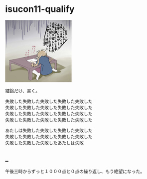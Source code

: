 # isucon11-qualify

<img src="./images/shippai.jpg" height="200px" />

結論だけ、書く。  

失敗した失敗した失敗した失敗した失敗した  
失敗した失敗した失敗した失敗した失敗した  
失敗した失敗した失敗した失敗した失敗した  
失敗した失敗した失敗した失敗した失敗した  

あたしは失敗した失敗した失敗した失敗した  
失敗した失敗した失敗した失敗した失敗した  
失敗した失敗した失敗したあたしは失敗  

## _

午後三時からずっと１０００点と０点の繰り返し、もう絶望になった。
